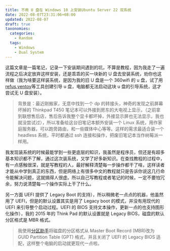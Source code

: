 ```yaml
---
title: 不用 U 盘在 Windows 10 上安装Ubuntu Server 22 双系统
date: 2022-08-07T23:31:06+08:00
updated: 2022-08-07
draft: true
taxonomies:
  categories:
    - Random
  tags:
    - Windows
    - Dual System
---
```


这篇文章是一篇笔记，记录一下安装期间遇到的坑，不算是教程，因为我走了一遍流程之后决定放弃这样安装，还是乖乖的买一块新的 U 盘去安装系统，劝你也这样做（我为啥要这样装系统，是因为我的旧 U 盘是一个 360wifi 的 u 盘，试了用[refus](https://rufus.ie/en/),[ventoy](https://www.ventoy.net/en/faq.html)等工具创建引导 u 盘，电脑都无法启动这块 u 盘的引导系统，这才尝试无 U 盘安装）。

> 背景是：最近刚搬家，无意中找到一个 dp 的转接头，神奇的发现之前屏幕坏掉的 Thinkpad T450 笔记本可以外接到房东的大电视上显示，（之前拿到联想售后店，售后告诉我整个显卡都坏掉，外接显示屏也无法显示，我也就没尝试过），所以准备给这台旧笔记本额外安装一个 Linux 系统，用作家庭服务器，可以跑旁路由，和一些媒体中心等等。这样的需求最适合装一个 headless 系统，平时都通过 ssh 连接和操作，把废旧笔记本当作树莓派一样用。

我发现装系统的时候最能学到一些更底层的知识，我虽然是程序员，但还是有超多基本知识都不了解，通过这次装系统，又学了好多新知识。在查找教程的过程中，有一点感触很深，就是写教程的人，最好解释清楚每一步操作都干了啥，这样读者才能从中学到真正的东西，但是网络上有很多中文的教程就只是告诉你说这几行命令能解决问题，这就搞得人很虚。所以自己写教程或者笔记的时候，一定不要怕冗余，努力说清楚每一个操作实际上干了什么。

<!-- more -->

另一方面 UEFI 提供了 Legacy Boot 的支持），所以稍微老一点点的机器，他虽然用了 UEFI，但是的默认设置其实是用了 Legacy boot 的模式，并没有用现代的 UEFI 来引导整个启动过程。UEFI 的 BIOS 支持文本操作，更新一点的也支持图形化操作），我的 2015 年的 Think Pad 的默认设置就是 Legacy BIOS，磁盘的默认分区格式是 MBR 格式。

> 我使用[分区助手](https://www.disktool.cn/)将磁盘的分区格式从 Master Boot Record (MBR)改为 GUID Partition Table (GPT) 格式，并且关闭了 UEFI 的 Legacy BIOS 适配，这样整个电脑的启动就更现代一点啦。
